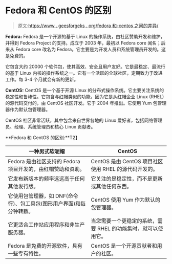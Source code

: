 # Fedora 和 CentOS 的区别

> 原文:[https://www . geesforgeks . org/fedora 和-centos 之间的差异/](https://www.geeksforgeeks.org/difference-between-fedora-and-centos/)

**Fedora:**
Fedora 是一个开源的基于 Linux 的操作系统，由社区赞助开发和维护，并得到 Fedora Project 的支持。成立于 2003 年，最初以 Fedora core 闻名；后来从 Fedora core 改名为 Fedora。它主要是为开发人员和系统管理员开发的。这是免费的。

它包含大约 20000 个软件包，使其高效、安全且用户友好。它是最稳定、最流行的基于 Linux 内核的操作系统之一。它有一个活跃的全球社区，定期致力于改进工作。每 3-4 个月就会有新的更新。

**CentOS:**
CentOS 是一个基于开源 Linux 的分布式操作系统。它主要关注系统的稳定性和鲁棒性。它包含与红帽类似的功能，因为它是从红帽企业 Linux (RHEL)的源代码交付的，由 CentOS 社区开发。它于 2004 年推出。它使用 Yum 包管理器作为默认包管理器。

CentOS 社区非常活跃，其中包含来自世界各地的 Linux 爱好者，包括网络管理员、经理、系统管理员和核心 Linux 贡献者。

**Fedora 和 CentOS 的区别:**T2】

| 一种男式软呢帽 | CentOS |
| --- | --- |
| Fedora 是由社区支持的 Fedora 项目开发的，由红帽赞助和资助。 | CentOS 是由 CentOS 项目社区使用 RHEL 的源代码开发的。 |
| 它发布新版本的频率远远高于任何其他发行版。 | 它关注的是稳定性，而不是更新或其他任何东西。 |
| 它使用包管理器，如 DNF(命令行)、包工具包(图形用户界面)和每分钟转数。 | CentOS 使用 Yum 作为默认的包管理器。 |
| 它更适合工作站应用程序和非生产服务器。 | 当您需要一个更稳定的系统，需要 RHEL 的功能集时，就可以使用它。 |
| Fedora 是免费的开源软件，具有一些专有特性。 | CentOS 是一个开源贡献者和用户的社区。 |